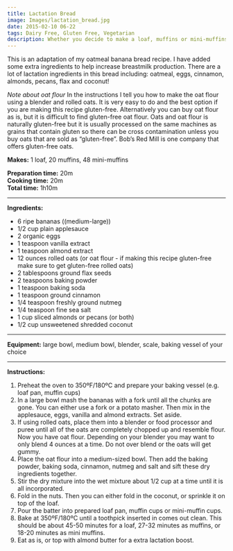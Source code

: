 ```yaml
---
title: Lactation Bread
image: Images/lactation_bread.jpg
date: 2015-02-10 06-22
tags: Dairy Free, Gluten Free, Vegetarian
description: Whether you decide to make a loaf, muffins or mini-muffins this recipe is designed to help breastfeeding moms boost their milk production.
---
```

This is an adaptation of my oatmeal banana bread recipe. I have added some extra ingredients to help increase breastmilk production. There are a lot of lactation ingredients in this bread including: oatmeal, eggs, cinnamon, almonds, pecans, flax and coconut!

*Note about oat flour* In the instructions I tell you how to make the oat flour using a blender and rolled oats. It is very easy to do and the best option if you are making this recipe gluten-free. Alternatively you can buy oat flour as is, but it is difficult to find gluten-free oat flour. Oats and oat flour is naturally gluten-free but it is usually processed on the same machines as grains that contain gluten so there can be cross contamination unless you buy oats that are sold as “gluten-free”. Bob’s Red Mill is one company that offers gluten-free oats.

**Makes:** 1 loaf, 20 muffins, 48 mini-muffins 

**Preparation time:** 20m  
**Cooking time:** 20m  
**Total time:** 1h10m

---

**Ingredients:**

- 6 ripe bananas ((medium-large))
- 1/2 cup plain applesauce 
- 2 organic eggs
- 1 teaspoon vanilla extract
- 1 teaspoon almond extract
- 12 ounces rolled oats (or oat flour - if making this recipe gluten-free make sure to get gluten-free rolled oats)
- 2 tablespoons ground flax seeds
- 2 teaspoons baking powder
- 1 teaspoon baking soda
- 1 teaspoon ground cinnamon
- 1/4 teaspoon freshly ground nutmeg
- 1/4 teaspoon fine sea salt
- 1 cup sliced almonds or pecans (or both)
- 1/2 cup unsweetened shredded coconut


---

**Equipment:** large bowl, medium bowl, blender, scale, baking vessel of your choice 

---

**Instructions:**

1. Preheat the oven to 350ºF/180ºC and prepare your baking vessel (e.g. loaf pan, muffin cups)
1. In a large bowl mash the bananas with a fork until all the chunks are gone. You can either use a fork or a potato masher. Then mix in the applesauce, eggs, vanilla and almond extracts. Set aside.
1. If using rolled oats, place them into a blender or food processor and puree until all of the oats are completely chopped up and resemble flour. Now you have oat flour. Depending on your blender you may want to only blend 4 ounces at a time. Do not over blend or the oats will get gummy.
1. Place the oat flour into a medium-sized bowl. Then add the baking powder, baking soda, cinnamon, nutmeg and salt and sift these dry ingredients together.
1. Stir the dry mixture into the wet mixture about 1/2 cup at a time until it is all incorporated.
1. Fold in the nuts. Then you can either fold in the coconut, or sprinkle it on top of the loaf.
1. Pour the batter into prepared loaf pan, muffin cups or mini-muffin cups. 
1. Bake at 350ºF/180ºC until a toothpick inserted in comes out clean. This should be about 45-50 minutes for a loaf, 27-32 minutes as muffins, or 18-20 minutes as mini muffins. 
1. Eat as is, or top with almond butter for a extra lactation boost.

